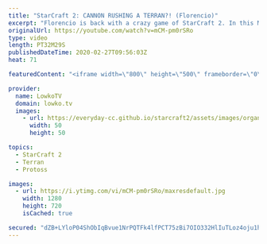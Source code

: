 ```yaml
---
title: "StarCraft 2: CANNON RUSHING A TERRAN?! (Florencio)"
excerpt: "Florencio is back with a crazy game of StarCraft 2. In this Master League match of Terran versus Protoss we start with a Cannon Rush but quickly gets into one of the strangest games of SC2 that I've ever seen... With lots of cringy moments and terrible decisions added in the mix.  Get more videos & support"
originalUrl: https://youtube.com/watch?v=mCM-pm0rSRo
type: video
length: PT32M29S
publishedDateTime: 2020-02-27T09:56:03Z
heat: 71

featuredContent: "<iframe width=\"800\" height=\"500\" frameborder=\"0\" src=\"https://www.youtube.com/embed/mCM-pm0rSRo\" allow=\"accelerometer; autoplay; encrypted-media; gyroscope; picture-in-picture\" allowfullscreen></iframe>"

provider:
  name: LowkoTV
  domain: lowko.tv
  images:
    - url: https://everyday-cc.github.io/starcraft2/assets/images/organizations/lowko.tv-50x50.jpg
      width: 50
      height: 50

topics:
  - StarCraft 2
  - Terran
  - Protoss

images:
  - url: https://i.ytimg.com/vi/mCM-pm0rSRo/maxresdefault.jpg
    width: 1280
    height: 720
    isCached: true

secured: "dZB+LYloP04ShObIqBvue1NrPQTFk4lfPCT75zBi7OIO332HlIuTLoz4oju1haGt2QdrXZ+owNOWuiE+9u/HRdEvV6E2yL48a4h7euO2Ohqt7CKBS95MEwuGtnn7GqoJfyvad7C3hFWgPoG3RNL7+26zRnb0kZdvdZjJkBDpv6TBWZC6jzNY93I5IVebYiHiUtVIJB+TXSBrA7fLFTyK7cnaP+eAHrkfp+BLxezwq74kalZYcv6o8/hn6xcN2yEIHBv6svJStwrC/XGOhS7C0y93Ji83WuJEF30vyj31LxdnU+hveTpfNgIsqo+Mapj96X81GtxEZq8SVbN7armceae0yz7yrz7/ZZpZOhFG5DhiKBwBnpWK+hKyXLMKZUp0MIxy/oFPLSXuBGDN/xy6IZHoYLUbCqcJ0ee18XcgmasBwUV5OkEit76XFnsHMnrt;Ta49Gos60waPZVOpux4ptw=="
---
```


